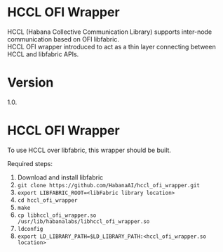 # HCCL OFI Wrapper
HCCL (Habana Collective Communication Library) supports inter-node communication based on OFI libfabric.<br />
HCCL OFI wrapper introduced to act as a thin layer connecting between HCCL and libfabric APIs.<br />

# Version
1.0.<br />

# HCCL OFI Wrapper
To use HCCL over libfabric, this wrapper should be built.<br />

Required steps:
1. Download and install libfabric
2. `git clone https://github.com/HabanaAI/hccl_ofi_wrapper.git`
3. `export LIBFABRIC_ROOT=<libFabric library location>`
4. `cd hccl_ofi_wrapper`
5. `make`
6. `cp libhccl_ofi_wrapper.so /usr/lib/habanalabs/libhccl_ofi_wrapper.so`
7. `ldconfig`
8. `export LD_LIBRARY_PATH=$LD_LIBRARY_PATH:<hccl_ofi_wrapper.so location>`



